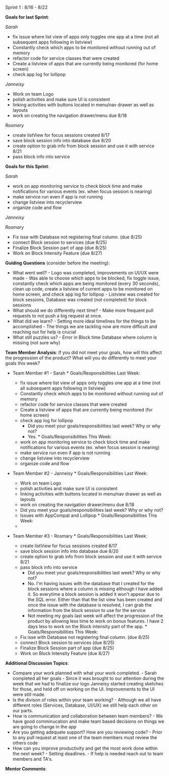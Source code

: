 Sprint 1 : 8/16 - 8/22

**Goals for last Sprint**:

*Sarah* 
  - fix issue where list view of apps only toggles one app at a time (not all subsequent apps following in listview)
  - Constantly check which apps to be monitored without running out of memory
  - refactor code for service classes that were created
  - Create a listview of apps that are currently being monitored (for home screen)
  - check app log for lollipop
  
*Janneisy*
  - Work on team Logo
  - polish activities and make sure UI is consistent
  - linking activities with buttons located in menu/nav drawer as well as layouts
  - work on creating the navigation drawer/menu due 8/18
  
*Rosmary*
  - create listView for focus sessions created 8/17
  - save block session info into database due 8/20
  - create option to grab info from block session and use it with service 8/21
  - pass block info into service

**Goals for this Sprint**:

*Sarah*
  - work on app monitoring service to check block time and make notifications for various events (ex. when focus session is nearing)
  - make service run even if app is not running
  - change listview into recyclerview
  - organize code and flow
  
*Janneisy*
  
  
*Rosmary*
  - Fix isse with Database not registering final column. (due 8/25)
  - connect Block session to services (due 8/25)
  - Finalize Block Session part of app (due 8/25)
  - Work on Block Intensity Feature (due 8/27)

**Guiding Questions** (consider before the meeting):

  *  What went well?
    - Logo was completed, improvements on UI/UX were made
    - Was able to choose which apps to be blocked, fix toggle issue, constantly check which apps are being monitored (every 30 seconds), clean up code, create a listview of current apps to be monitored on home screen, and check app log for lollipop
    - Listview was created for block sessions, Database was created (not completed) for block sessions
  *  What should we do differently next time?
    - Make more frequent pull requests to not push a big request at once. 
  *  What did we learn?
    - Setting more ideal timelines for the things to be accomplished
    - The things we are tackling now are more difficult and reaching out for help is crucial
  *  What still puzzles us?
    - Error in Block time Database where column is missing (not sure why)
    
 
**Team Member Analysis**:
If you did not meet your goals, how will this affect the progression of the product? What will you do differently to meet your goals this week?

  *  Team Member #1 - Sarah
    * Goals/Responsibilities Last Week:
      - fix issue where list view of apps only toggles one app at a time (not all subsequent apps following in listview)
      - Constantly check which apps to be monitored without running out of memory
      - refactor code for service classes that were created
      - Create a listview of apps that are currently being monitored (for home screen)
      - check app log for lollipop
        * Did you meet your goals/responsibilities last week? Why or why not?
        - Yes. 
    * Goals/Responsibilities This Week:
      - work on app monitoring service to check block time and make notifications for various events (ex. when focus session is nearing)
      - make service run even if app is not running
      - change listview into recyclerview
      - organize code and flow
  
  
  *  Team Member #2 - Janneisy
    * Goals/Responsibilities Last Week:
      - Work on team Logo
      - polish activities and make sure UI is consistent
      - linking activities with buttons located in menu/nav drawer as well as layouts
      - work on creating the navigation drawer/menu due 8/18
       * Did you meet your goals/responsibilities last week? Why or why not?
        - Issues with AppCompat and Lollipop
    * Goals/Responsibilities This Week:
      - 
  
  
  *  Team Member #3 - Rosmary
    * Goals/Responsibilities Last Week:
      - create listView for focus sessions created 8/17
      - save block session info into database due 8/20
      - create option to grab info from block session and use it with service 8/21
      - pass block info into service
        * Did you meet your goals/responsibilities last week? Why or why not?
        - No. I'm having issues with the database that I created for the block sessions where a column is missing although I have added it. So everytime a block session is added it won't appear due to the SQL error. Either than that the list view has been created and once the issue with the database is resolved, I can grab the information from the block session to use for the service
        - Not meeting my goals last week will affect the progression of the product by allowing less time to work on bonus features. I have 2 days less to work on the Block intensity part of the app.
    * Goals/Responsibilities This Week:
      - Fix isse with Database not registering final column. (due 8/25)
      - connect Block session to services (due 8/25)
      - Finalize Block Session part of app (due 8/25)
      - Work on Block Intensity Feature (due 8/27)


**Additional Discussion Topics**:

  *  Compare your work planned with what your work completed. 
    - Sarah completed all her goals
    - Since it was brought to our attention during the week that we had to finalize our logo Janneisy started creating sketches for those, and held off on working on the UI. Improvements to the UI were still made.
  *  Is the divison of roles within your team working?
    - Although we all have different roles (Services, Database, UI/UX) we still help each other on our parts.
  *  How is communication and collaboration between team members?
    - We have good comminucation and make team based decisions on things we are going to change in the app
  *  Are you getting adequate support? How are you reviewing code?
    - Prior to any pull request at least one of the team members must review the others code
  *  How can you improve productivity and get the most work done within the next week?
    - Setting deadlines. 
    - If help is needed reach out to team members and TA's.

**Mentor Comments**:
